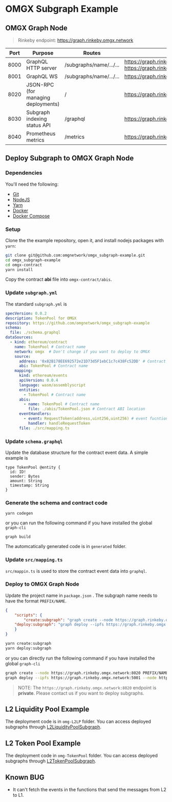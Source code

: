 # OMGX Subgraph Example

## OMGX Graph Node

> Rinkeby endpoint: https://graph.rinkeby.omgx.network

| **Port** | **Purpose**                               | **Routes**              | URL                                                          | **Permission** |
| -------- | ----------------------------------------- | ----------------------- | ------------------------------------------------------------ | -------------- |
| 8000     | GraphQL HTTP server                       | /subgraphs/name/.../... | https://graph.rinkeby.omgx.network <br />https://graph.rinkeby.omgx.network:8000 | Public         |
| 8001     | GraphQL WS                                | /subgraphs/name/.../... | https://graph.rinkeby.omgx.network:8001                      | Public         |
| 8020     | JSON-RPC<br /> (for managing deployments) | /                       | https://graph.rinkeby.omgx.network:8020                      | Private        |
| 8030     | Subgraph indexing status API              | /graphql                | https://graph.rinkeby.omgx.network:8030                      | Public         |
| 8040     | Prometheus metrics                        | /metrics                | https://graph.rinkeby.omgx.network:8040                      | Public         |

## Deploy Subgraph to OMGX Graph Node

### Dependencies

You'll need the following:

- [Git](https://git-scm.com/downloads)
- [NodeJS](https://nodejs.org/en/download/)
- [Yarn](https://classic.yarnpkg.com/en/docs/install)
- [Docker](https://docs.docker.com/get-docker/)
- [Docker Compose](https://docs.docker.com/compose/install/)

### Setup

Clone the the example repository, open it, and install nodejs packages with `yarn`:

```bash
git clone git@github.com:omgnetwork/omgx_subgraph-example.git
cd omgx_subgraph-example
cd omgx-contract
yarn install
```

Copy the contract **abi** file into `omgx-contract/abis`.

### Update `subgraph.yml`

The standard `subgraph.yml` is

```yaml
specVersion: 0.0.2
description: TokenPool for OMGX
repository: https://github.com/omgnetwork/omgx_subgraph-example
schema:
  file: ./schema.graphql
dataSources:
  - kind: ethereum/contract
    name: TokenPool # Contract name
    network: omgx  # Don't change if you want to deploy to OMGX
    source:
      address: '0x82B178EE692572e21D73d5F1ebC1c7c438Fc52DD' # Contract address
      abi: TokenPool # Contract name
    mapping:
      kind: ethereum/events
      apiVersion: 0.0.4
      language: wasm/assemblyscript
      entities:
        - TokenPool # Contract name
      abis:
        - name: TokenPool # Contract name
          file: ./abis/TokenPool.json # Contract ABI location
      eventHandlers:
        - event: RequestToken(address,uint256,uint256) # event fucntion in the contract
          handler: handleRequestToken
      file: ./src/mapping.ts
```

### Update `schema.graphql`

Update the database structure for the contract event data. A simple example is 

```
type TokenPool @entity {
  id: ID!
  sender: Bytes
  amount: String
  timestamp: String
}
```

### Generate the schema and contract code

```
yarn codegen
```

or you can run the following command if you have installed the global `graph-cli`

```
graph build
```

The automcatically generated code is in `generated` folder.

### Update `src/mapping.ts`

`src/mappin.ts` is used to store the contract event data into `graphql`.

### Deploy to OMGX Graph Node

Update the project name in `package.json` . The subgraph name needs to have the format `PREFIX/NAME`.

```json
{
	"scripts": {
		"create:subgraph": "graph create --node https://graph.rinkeby.omgx.network:8020 PREFIX/NAME",
    "deploy:subgraph": "graph deploy --ipfs https://graph.rinkeby.omgx.network:5001 --node https://graph.rinkeby.omgx.network:8020 PREFIX/NAME "
	}
}
```

```bash
yarn create:subgraph
yarn deploy:subgraph
```

or you can directly run the following command if you have installed the global `graph-cli`

```bash
graph create --node https://graph.rinkeby.omgx.network:8020 PREFIX/NAME
graph deploy --ipfs https://graph.rinkeby.omgx.network:5001 --node https://graph.rinkeby.omgx.network:8020 PREFIX/NAME 
```

> NOTE: The `https://graph.rinkeby.omgx.network:8020` endpoint is **private**. Please contact us if you want to deploy subgraphs.

## L2 Liquidity Pool Example

The deployment code is in `omg-L2LP` folder. You can access deployed subgraphs through [L2LiquidityPoolSubgraph](https://graph.rinkeby.omgx.network/subgraphs/name/omgx/L2LiquidityPool).

## L2 Token Pool Example

The deployment code in `omg-TokenPool` folder. You can access deployed subgraphs through [L2TokenPoolSubgraph](https://graph.rinkeby.omgx.network/subgraphs/name/omgx/TokenPool ).

## Known BUG

* It can't fetch the events in the functions that send the messages from L2 to L1.